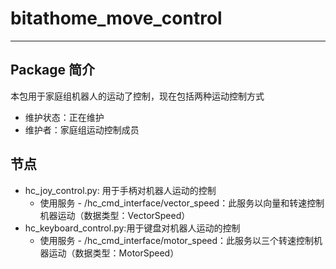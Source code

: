 # bitathome_move_control

---

## Package 简介
本包用于家庭组机器人的运动了控制，现在包括两种运动控制方式

 - 维护状态：正在维护
 - 维护者：家庭组运动控制成员

## 节点
- hc_joy_control.py: 用于手柄对机器人运动的控制
    - 使用服务
          - /hc_cmd_interface/vector_speed：此服务以向量和转速控制机器运动（数据类型：VectorSpeed）
- hc_keyboard_control.py:用于键盘对机器人运动的控制
    - 使用服务
          - /hc_cmd_interface/motor_speed：此服务以三个转速控制机器运动（数据类型：MotorSpeed）
